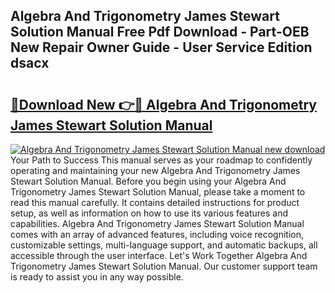 ## Algebra And Trigonometry James Stewart Solution Manual Free Pdf Download - Part-OEB New Repair Owner Guide - User Service Edition dsacx

# <h2><a href="http://bc56406.oget.top/?id=Algebra+And+Trigonometry+James+Stewart+Solution+Manual">🔗Download New 👉🔴 Algebra And Trigonometry James Stewart Solution Manual</a></h2>

[![Algebra And Trigonometry James Stewart Solution Manual new download](https://i.imgur.com/5g1atiW.png)](http://bc56406.oget.top/?id=Algebra+And+Trigonometry+James+Stewart+Solution+Manual)
Your Path to Success This manual serves as your roadmap to confidently operating and maintaining your new Algebra And Trigonometry James Stewart Solution Manual. Before you begin using your Algebra And Trigonometry James Stewart Solution Manual, please take a moment to read this manual carefully. It contains detailed instructions for product setup, as well as information on how to use its various features and capabilities. Algebra And Trigonometry James Stewart Solution Manual comes with an array of advanced features, including voice recognition, customizable settings, multi-language support, and automatic backups, all accessible through the user interface. Let's Work Together Algebra And Trigonometry James Stewart Solution Manual. Our customer support team is ready to assist you in any way possible.
